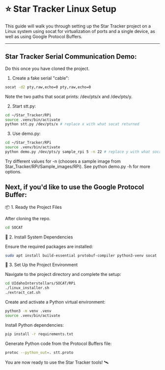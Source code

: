 # ⭐ Star Tracker Linux Setup

This guide will walk you through setting up the Star Tracker project on a Linux system using socat for virtualization of ports and a single device, as well as using Google Protocol Buffers.

---


## Star Tracker Serial Communication Demo:
Do this once you have cloned the project.

1. Create a fake serial "cable":
```bash
socat -d2 pty,raw,echo=0 pty,raw,echo=0
```

Note the two paths that socat prints: /dev/pts/x and /dev/pts/y.

2. Start stt.py:
```bash
cd ~/Star_Tracker/RPi
source .venv/bin/activate
python stt.py /dev/pts/x # replace x with what socat returned
```

3. Use demo.py:
```bash
cd ~/Star_Tracker/RPi
source .venv/bin/activate
python demo.py /dev/pts/y sample_rpi 5 -n 22 # replace y with what socat returned
```

Try different values for -n (chooses a sample image from Star_Tracker/RPi/Sample_images/RPi). See python demo.py -h for more options.

## Next, if you'd like to use the Google Protocol Buffer: 
📦 1. Ready the Project Files

After cloning the repo.

```bash
cd SOCAT
```

🔧 2. Install System Dependencies

Ensure the required packages are installed:
```bash
sudo apt install build-essential protobuf-compiler python3-venv socat
```
🚀 3. Set Up the Project Environment

Navigate to the project directory and complete the setup:
```bash
cd UIdahoInterstellars/SOCAT/RPi
./linux_installer.sh
./extract_cat.sh
```
Create and activate a Python virtual environment:
```bash
python3 -m venv .venv
source .venv/bin/activate
```
Install Python dependencies:
```bash
pip install -r requirements.txt
```
Generate Python code from the Protocol Buffers file:
```bash
protoc --python_out=. stt.proto
```
You are now ready to use the Star Tracker tools! 🛰️
